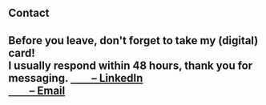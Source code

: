 ## Contact
Before you leave, don't forget to take my (digital) card! <br>
I usually respond within 48 hours, thank you for messaging.
<a target="_blank" rel="noopener" href="https://www.linkedin.com/in/emilyy-chau">&emsp;&emsp;– LinkedIn</a><br>
<a target="_blank" rel="noopener" href="mailto:chau6054@mylaurier.ca">&emsp;&emsp;– Email</a>
---